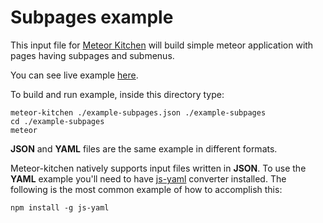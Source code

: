 Subpages example
================

This input file for <a href="http://www.meteorkitchen.com" target="_blank">Meteor Kitchen</a> will build simple meteor application with pages having subpages and submenus.

You can see live example <a href="http://generator-subpages.meteor.com" target="_blank">here</a>.

To build and run example, inside this directory type:

```
meteor-kitchen ./example-subpages.json ./example-subpages
cd ./example-subpages
meteor
```

**JSON** and **YAML** files are the same example in different formats.

Meteor-kitchen natively supports input files written in **JSON**. To use the **YAML** example you'll need to have <a href="https://www.npmjs.com/package/yaml-js" target="_blank">js-yaml</a> converter installed. The following is the most common example of how to accomplish this:

```
npm install -g js-yaml
```
